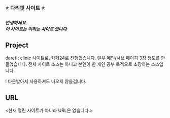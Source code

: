 <p align="center">
  <h3>⭐ 다리핏 사이트 ⭐</h3>
</p>

<p align="center">
<h5>안녕하세요.<br>이 사이트는 <darefit 클리닉> 이라는 사이트 입니다</h5>
</p>

## Project
darefit clinic 사이트로, 카페24로 진행했습니다.
일부 메인/서브 페이지 3장 정도를 만들었습니다.
전체 사이트 소스는 아니고 본인이 한 개인 공부 목적으로 소장하는 소스입니다. 

! 다운받아서 사용하셔도 나오지 않을겁니다. 

## URL
<현재 열린 사이트가 아니라 URL은 없습니다.>
